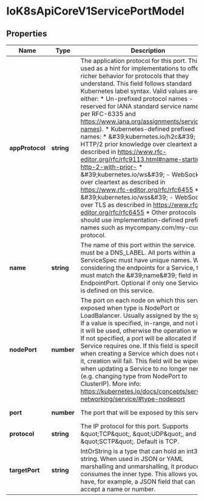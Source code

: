 # IoK8sApiCoreV1ServicePortModel

## Properties

Name | Type | Description | Notes
------------ | ------------- | ------------- | -------------
**appProtocol** | **string** | The application protocol for this port. This is used as a hint for implementations to offer richer behavior for protocols that they understand. This field follows standard Kubernetes label syntax. Valid values are either:  * Un-prefixed protocol names - reserved for IANA standard service names (as per RFC-6335 and https://www.iana.org/assignments/service-names).  * Kubernetes-defined prefixed names:   * \&#39;kubernetes.io/h2c\&#39; - HTTP/2 prior knowledge over cleartext as described in https://www.rfc-editor.org/rfc/rfc9113.html#name-starting-http-2-with-prior-   * \&#39;kubernetes.io/ws\&#39;  - WebSocket over cleartext as described in https://www.rfc-editor.org/rfc/rfc6455   * \&#39;kubernetes.io/wss\&#39; - WebSocket over TLS as described in https://www.rfc-editor.org/rfc/rfc6455  * Other protocols should use implementation-defined prefixed names such as mycompany.com/my-custom-protocol. | [optional] [default to undefined]
**name** | **string** | The name of this port within the service. This must be a DNS_LABEL. All ports within a ServiceSpec must have unique names. When considering the endpoints for a Service, this must match the \&#39;name\&#39; field in the EndpointPort. Optional if only one ServicePort is defined on this service. | [optional] [default to undefined]
**nodePort** | **number** | The port on each node on which this service is exposed when type is NodePort or LoadBalancer.  Usually assigned by the system. If a value is specified, in-range, and not in use it will be used, otherwise the operation will fail.  If not specified, a port will be allocated if this Service requires one.  If this field is specified when creating a Service which does not need it, creation will fail. This field will be wiped when updating a Service to no longer need it (e.g. changing type from NodePort to ClusterIP). More info: https://kubernetes.io/docs/concepts/services-networking/service/#type-nodeport | [optional] [default to undefined]
**port** | **number** | The port that will be exposed by this service. | [default to undefined]
**protocol** | **string** | The IP protocol for this port. Supports \&quot;TCP\&quot;, \&quot;UDP\&quot;, and \&quot;SCTP\&quot;. Default is TCP. | [optional] [default to undefined]
**targetPort** | **string** | IntOrString is a type that can hold an int32 or a string.  When used in JSON or YAML marshalling and unmarshalling, it produces or consumes the inner type.  This allows you to have, for example, a JSON field that can accept a name or number. | [optional] [default to undefined]


